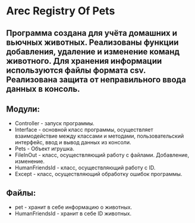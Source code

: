 # Arec Registry Of Pets

## Программа создана для учёта домашних и вьючных животных. Реализованы функции добавления, удаление и изменение команд животного. Для хранения информации используются файлы формата csv. Реализована защита от неправильного ввода данных в консоль.

## Модули:
* Controller - запуск программы.
* Interface - основной класс программы, осуществляет взаимодействие между классами и методами, пользовательский интерфейс, ввод и вывод данных из консоли.
* Pets - Объект игрушка.
* FileInOut - класс, осуществляющий работу с файлами. Добавление, изменение.
* HumanFriendsId - класс, осуществляющий работу с ID.
* Except - класс, осуществляющий обработку ошибок программы.
## Файлы:
* pet - хранит в себе информацию о животных.
* HumanFriendsId - хранит в себе ID животных.
